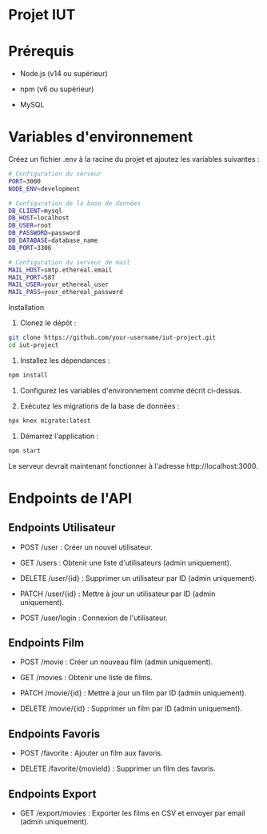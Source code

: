 # Projet IUT

# Prérequis

+ Node.js (v14 ou supérieur)

+ npm (v6 ou supérieur)

+ MySQL

# Variables d'environnement

Créez un fichier .env à la racine du projet et ajoutez les variables suivantes :
```bash
# Configuration du serveur
PORT=3000
NODE_ENV=development

# Configuration de la base de données
DB_CLIENT=mysql
DB_HOST=localhost
DB_USER=root
DB_PASSWORD=password
DB_DATABASE=database_name
DB_PORT=3306

# Configuration du serveur de mail
MAIL_HOST=smtp.ethereal.email
MAIL_PORT=587
MAIL_USER=your_ethereal_user
MAIL_PASS=your_ethereal_password
```
Installation

1. Clonez le dépôt :
```bash
git clone https://github.com/your-username/iut-project.git
cd iut-project
```
1. Installez les dépendances :
```bash
npm install
```
1. Configurez les variables d'environnement comme décrit ci-dessus.

2. Exécutez les migrations de la base de données :
```bash
npx knex migrate:latest
```
1. Démarrez l'application :
```bash
npm start
```
Le serveur devrait maintenant fonctionner à l'adresse http://localhost:3000.

# Endpoints de l'API

## Endpoints Utilisateur

+ POST /user : Créer un nouvel utilisateur.

+ GET /users : Obtenir une liste d'utilisateurs (admin uniquement).

+ DELETE /user/{id} : Supprimer un utilisateur par ID (admin uniquement).

+ PATCH /user/{id} : Mettre à jour un utilisateur par ID (admin uniquement).

+ POST /user/login : Connexion de l'utilisateur.

## Endpoints Film

+ POST /movie : Créer un nouveau film (admin uniquement).

+ GET /movies : Obtenir une liste de films.

+ PATCH /movie/{id} : Mettre à jour un film par ID (admin uniquement).

+ DELETE /movie/{id} : Supprimer un film par ID (admin uniquement).

## Endpoints Favoris

+ POST /favorite : Ajouter un film aux favoris.

+ DELETE /favorite/{movieId} : Supprimer un film des favoris.

## Endpoints Export

+ GET /export/movies : Exporter les films en CSV et envoyer par email (admin uniquement).